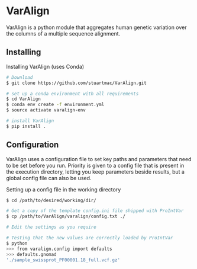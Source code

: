 # VarAlign
VarAlign is a python module that aggregates human genetic variation over the columns of a multiple sequence alignment.

## Installing

Installing VarAlign (uses Conda)

```sh
# Download
$ git clone https://github.com/stuartmac/VarAlign.git

# set up a conda environment with all requirements
$ cd VarAlign
$ conda env create -f environment.yml
$ source activate varalign-env

# install VarAlign
$ pip install .
```


## Configuration

VarAlign uses a configuration file to set key paths and parameters that need to be set before you run. Priority is given to a config file
that is present in the execution directory, letting you keep parameters beside results, but a global config file can also be used.

Setting up a config file in the working directory
```sh
$ cd /path/to/desired/working/dir/

# Get a copy of the template config.ini file shipped with ProIntVar
$ cp /path/to/VarAlign/varalign/config.txt ./

# Edit the settings as you require

# Testing that the new values are correctly loaded by ProIntVar
$ python
>>> from varalign.config import defaults
>>> defaults.gnomad
'./sample_swissprot_PF00001.18_full.vcf.gz'
```
